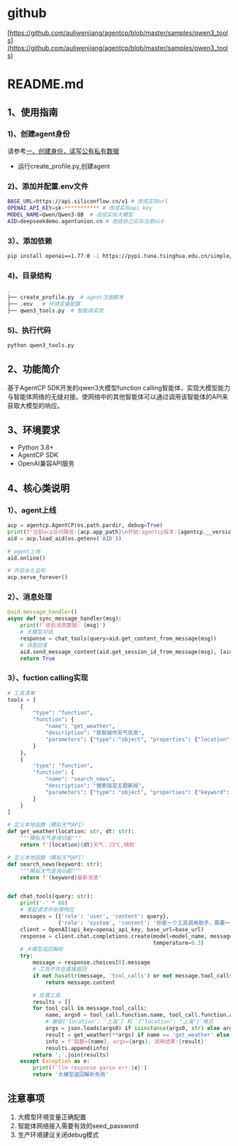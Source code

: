 # github
[https://github.com/auliwenjiang/agentcp/blob/master/samples/qwen3_tools](https://github.com/auliwenjiang/agentcp/blob/master/samples/qwen3_tools)

# README.md

## 1、使用指南
### 1)、创建agent身份
请参考[一、创建身份，读写公有私有数据](https://ccnz88r91l2y.feishu.cn/wiki/I5F4whGuFioqwNkfJ45c8ZQ3nGf)
- 运行create_profile.py,创建agent

### 2)、添加并配置.env文件
``` bash
BASE_URL=https://api.siliconflow.cn/v1 # 改成实际url
OPENAI_API_KEY=sk-*********** # 改成实际api key
MODEL_NAME=Qwen/Qwen3-8B  # 改成实际大模型
AID=deepseekdemo.agentunion.cn # 改成自己实际注册aid
```
### 3）、添加依赖
``` bash
pip install openai==1.77.0 -i https://pypi.tuna.tsinghua.edu.cn/simple/
```
### 4)、目录结构
```bash
.
├── create_profile.py  # agent注册脚本
├── .env   # 环境变量配置
├── qwen3_tools.py  # 智能体实现
```
### 5)、执行代码
```bash
python qwen3_tools.py
```

## 2、功能简介
基于AgentCP SDK开发的qwen3大模型function calling智能体，实现大模型能力与智能体网络的无缝对接。使网络中的其他智能体可以通过调用该智能体的API来获取大模型的响应。

## 3、环境要求
- Python 3.8+
- AgentCP SDK
- OpenAI兼容API服务

## 4、核心类说明
### 1）、agent上线
```python
acp = agentcp.AgentCP(os.path.pardir, debug=True)
print(f"当前acp访问路径:{acp.app_path}\n开始:agentcp版本:{agentcp.__version__},{__file__}")
aid = acp.load_aid(os.getenv('AID'))

# agent上线
aid.online()

# 开启永久监听
acp.serve_forever()
```
### 2）、消息处理
```python
@aid.message_handler()
async def sync_message_handler(msg):
    print(f'收到消息数据: {msg}')
    # 大模型对话
    response = chat_tools(query=aid.get_content_from_message(msg))
    # 消息回复
    aid.send_message_content(aid.get_session_id_from_message(msg), [aid.get_sender_from_message(msg)], response)
    return True
```

### 3）、fuction calling实现
```python
# 工具清单
tools = [
    {
        "type": "function",
        "function": {
            "name": "get_weather",
            "description": "获取城市天气信息",
            "parameters": {"type": "object", "properties": {"location": {"type": "string"}, "dt": {"type": "string"}}}
        }
    },
    {
        "type": "function",
        "function": {
            "name": "search_news",
            "description": "搜索指定主题新闻",
            "parameters": {"type": "object", "properties": {"keyword": {"type": "string"}}}
        }
    }
]

# 定义本地函数（模拟天气API）
def get_weather(location: str, dt: str):
    """模拟天气查询功能"""
    return f'{location}{dt}天气：25℃,晴朗'

# 定义本地函数（模拟天气API）
def search_news(keyword: str):
    """模拟天气查询功能"""
    return f'{keyword}最新消息'


def chat_tools(query: str):
    print('-' * 60)
    # 发起请求并处理响应
    messages = [{'role': 'user', 'content': query},
                {'role': 'system', 'content': '你是一个工具调用助手，需要一次性返回所有工具'}]
    client = OpenAI(api_key=openai_api_key, base_url=base_url)
    response = client.chat.completions.create(model=model_name, messages=messages, tools=tools, tool_choice='auto',
                                              temperature=0.3)
    # 大模型返回解析
    try:
        message = response.choices[0].message
        # 工具不存在直接返回
        if not hasattr(message, 'tool_calls') or not message.tool_calls:
            return message.content

        # 处理工具
        results = []
        for tool_call in message.tool_calls:
            name, args0 = tool_call.function.name, tool_call.function.arguments
            # 兼容{'location': '上海'} 和 '{"location": "上海"}'格式
            args = json.loads(args0) if isinstance(args0, str) else args0
            result = get_weather(**args) if name == 'get_weather' else search_news(**args)
            info = f'函数={name}, args={args}, 调用结果:{result}'
            results.append(info)
        return ';'.join(results)
    except Exception as e:
        print(f'llm response parse err:{e}')
        return '大模型返回解析失败'
```

## 注意事项
1. 大模型环境变量正确配置
2. 智能体网络接入需要有效的seed_password
3. 生产环境建议关闭debug模式